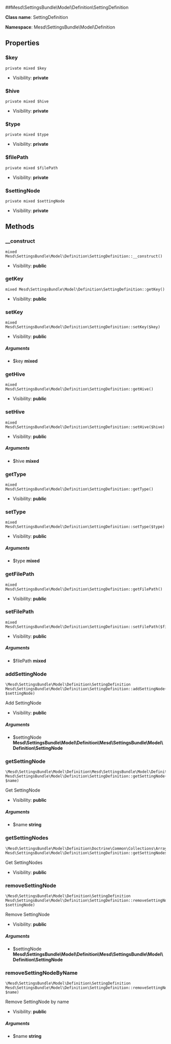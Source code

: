##Mesd\SettingsBundle\Model\Definition\SettingDefinition






**Class name**: SettingDefinition

**Namespace**: Mesd\SettingsBundle\Model\Definition









Properties
----------


### $key

    private mixed $key





* Visibility: **private**


### $hive

    private mixed $hive





* Visibility: **private**


### $type

    private mixed $type





* Visibility: **private**


### $filePath

    private mixed $filePath





* Visibility: **private**


### $settingNode

    private mixed $settingNode





* Visibility: **private**


Methods
-------


### __construct

    mixed Mesd\SettingsBundle\Model\Definition\SettingDefinition::__construct()





* Visibility: **public**




### getKey

    mixed Mesd\SettingsBundle\Model\Definition\SettingDefinition::getKey()





* Visibility: **public**




### setKey

    mixed Mesd\SettingsBundle\Model\Definition\SettingDefinition::setKey($key)





* Visibility: **public**


##### Arguments
* $key **mixed**



### getHive

    mixed Mesd\SettingsBundle\Model\Definition\SettingDefinition::getHive()





* Visibility: **public**




### setHive

    mixed Mesd\SettingsBundle\Model\Definition\SettingDefinition::setHive($hive)





* Visibility: **public**


##### Arguments
* $hive **mixed**



### getType

    mixed Mesd\SettingsBundle\Model\Definition\SettingDefinition::getType()





* Visibility: **public**




### setType

    mixed Mesd\SettingsBundle\Model\Definition\SettingDefinition::setType($type)





* Visibility: **public**


##### Arguments
* $type **mixed**



### getFilePath

    mixed Mesd\SettingsBundle\Model\Definition\SettingDefinition::getFilePath()





* Visibility: **public**




### setFilePath

    mixed Mesd\SettingsBundle\Model\Definition\SettingDefinition::setFilePath($filePath)





* Visibility: **public**


##### Arguments
* $filePath **mixed**



### addSettingNode

    \Mesd\SettingsBundle\Model\Definition\SettingDefinition Mesd\SettingsBundle\Model\Definition\SettingDefinition::addSettingNode(\Mesd\SettingsBundle\Model\Definition\Mesd\SettingsBundle\Model\Definition\SettingNode $settingNode)

Add SettingNode



* Visibility: **public**


##### Arguments
* $settingNode **Mesd\SettingsBundle\Model\Definition\Mesd\SettingsBundle\Model\Definition\SettingNode**



### getSettingNode

    \Mesd\SettingsBundle\Model\Definition\Mesd\SettingsBundle\Model\Definition\SettingNode Mesd\SettingsBundle\Model\Definition\SettingDefinition::getSettingNode(string $name)

Get SettingNode



* Visibility: **public**


##### Arguments
* $name **string**



### getSettingNodes

    \Mesd\SettingsBundle\Model\Definition\Doctrine\Common\Collections\ArrayCollection() Mesd\SettingsBundle\Model\Definition\SettingDefinition::getSettingNodes()

Get SettingNodes



* Visibility: **public**




### removeSettingNode

    \Mesd\SettingsBundle\Model\Definition\SettingDefinition Mesd\SettingsBundle\Model\Definition\SettingDefinition::removeSettingNode(\Mesd\SettingsBundle\Model\Definition\Mesd\SettingsBundle\Model\Definition\SettingNode $settingNode)

Remove SettingNode



* Visibility: **public**


##### Arguments
* $settingNode **Mesd\SettingsBundle\Model\Definition\Mesd\SettingsBundle\Model\Definition\SettingNode**



### removeSettingNodeByName

    \Mesd\SettingsBundle\Model\Definition\SettingDefinition Mesd\SettingsBundle\Model\Definition\SettingDefinition::removeSettingNodeByName(string $name)

Remove SettingNode by name



* Visibility: **public**


##### Arguments
* $name **string**


